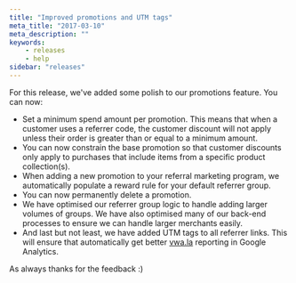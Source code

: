 ```yaml
---
title: "Improved promotions and UTM tags"
meta_title: "2017-03-10"
meta_description: ""
keywords:
    - releases
    - help
sidebar: "releases"
---
```


For this release, we've added some polish to our promotions feature. You can now:

*   Set a minimum spend amount per promotion. This means that when a customer uses a referrer code, the customer discount will not apply unless their order is greater than or equal to a minimum amount.
*   You can now constrain the base promotion so that customer discounts only apply to purchases that include items from a specific product collection(s).
*   When adding a new promotion to your referral marketing program, we automatically populate a reward rule for your default referrer group.
*   You can now permanently delete a promotion.
*   We have optimised our referrer group logic to handle adding larger volumes of groups. We have also optimised many of our back-end processes to ensure we can handle larger merchants easily.
*   And last but not least, we have added UTM tags to all referrer links. This will ensure that automatically get better [vwa.la](https://vwa.la) reporting in Google Analytics.

As always thanks for the feedback :)
